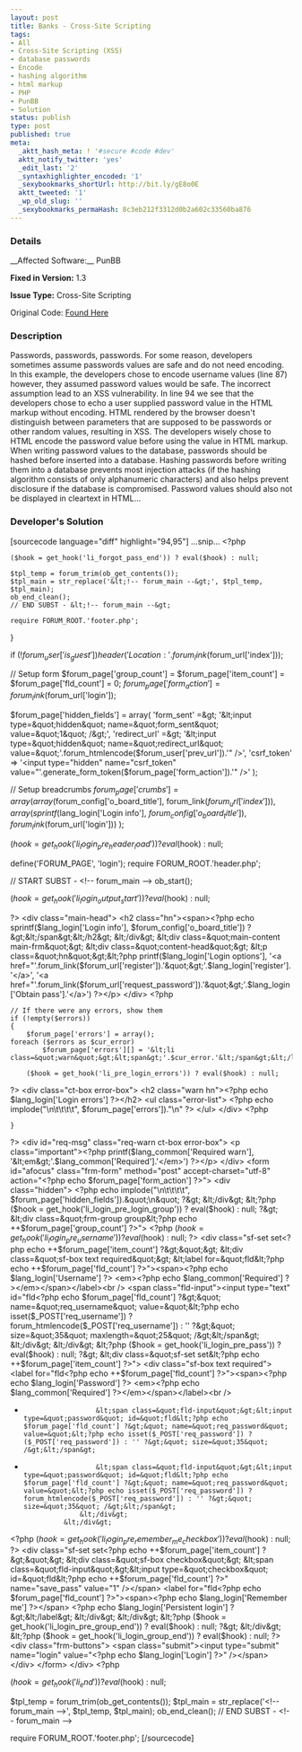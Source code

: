 ```yaml
---
layout: post
title: Banks - Cross-Site Scripting
tags:
- All
- Cross-Site Scripting (XSS)
- database passwords
- Encode
- hashing algorithm
- html markup
- PHP
- PunBB
- Solution
status: publish
type: post
published: true
meta:
  _aktt_hash_meta: ! '#secure #code #dev'
  aktt_notify_twitter: 'yes'
  _edit_last: '2'
  _syntaxhighlighter_encoded: '1'
  _sexybookmarks_shortUrl: http://bit.ly/gE8o0E
  aktt_tweeted: '1'
  _wp_old_slug: ''
  _sexybookmarks_permaHash: 8c3eb212f3312d0b2a602c33560ba876
---
```

<h3>Details</h3>
__Affected Software:__ PunBB

__Fixed in Version:__  1.3

__Issue Type:__ Cross-Site Scripting

Original Code: <a title="Banks" href="http://spotthevuln.com/2011/01/banks/" target="_blank">Found    Here</a>
<h3>Description</h3>
Passwords, passwords, passwords. For some reason, developers sometimes assume passwords values are safe and do not need encoding. In this example, the developers chose to encode username values (line 87) however, they assumed password values would be safe. The incorrect assumption lead to an XSS vulnerability. In line 94 we see that the developers chose to echo a user supplied password value in the HTML markup without encoding. HTML rendered by the browser doesn't distinguish between parameters that are supposed to be passwords or other random values, resulting in XSS. The developers wisely chose to HTML encode the password value before using the value in HTML markup. When writing password values to the database, passwords should be hashed before inserted into a database. Hashing passwords before writing them into a database prevents most injection attacks (if the hashing algorithm consists of only alphanumeric characters) and also helps prevent disclosure if the database is compromised. Password values should also not be displayed in cleartext in HTML...

<h3>Developer's Solution</h3>
[sourcecode language="diff" highlight="94,95"]
...snip...
&lt;?php

	($hook = get_hook('li_forgot_pass_end')) ? eval($hook) : null;

	$tpl_temp = forum_trim(ob_get_contents());
	$tpl_main = str_replace('&lt;!-- forum_main --&gt;', $tpl_temp, $tpl_main);
	ob_end_clean();
	// END SUBST - &lt;!-- forum_main --&gt;

	require FORUM_ROOT.'footer.php';
}

if (!$forum_user['is_guest'])
	header('Location: '.forum_link($forum_url['index']));

// Setup form
$forum_page['group_count'] = $forum_page['item_count'] = $forum_page['fld_count'] = 0;
$forum_page['form_action'] = forum_link($forum_url['login']);

$forum_page['hidden_fields'] = array(
	'form_sent'		=&gt; '&lt;input type=&quot;hidden&quot; name=&quot;form_sent&quot; value=&quot;1&quot; /&gt;',
	'redirect_url'	=&gt; '&lt;input type=&quot;hidden&quot; name=&quot;redirect_url&quot; value=&quot;'.forum_htmlencode($forum_user['prev_url']).'&quot; /&gt;',
	'csrf_token'	=&gt; '&lt;input type=&quot;hidden&quot; name=&quot;csrf_token&quot; value=&quot;'.generate_form_token($forum_page['form_action']).'&quot; /&gt;'
);

// Setup breadcrumbs
$forum_page['crumbs'] = array(
	array($forum_config['o_board_title'], forum_link($forum_url['index'])),
	array(sprintf($lang_login['Login info'], $forum_config['o_board_title']), forum_link($forum_url['login']))
);

($hook = get_hook('li_login_pre_header_load')) ? eval($hook) : null;

define('FORUM_PAGE', 'login');
require FORUM_ROOT.'header.php';

// START SUBST - &lt;!-- forum_main --&gt;
ob_start();

($hook = get_hook('li_login_output_start')) ? eval($hook) : null;

?&gt;
	&lt;div class=&quot;main-head&quot;&gt;
		&lt;h2 class=&quot;hn&quot;&gt;&lt;span&gt;&lt;?php echo sprintf($lang_login['Login info'], $forum_config['o_board_title']) ?&gt;&lt;/span&gt;&lt;/h2&gt;
	&lt;/div&gt;
	&lt;div class=&quot;main-content main-frm&quot;&gt;
		&lt;div class=&quot;content-head&quot;&gt;
			&lt;p class=&quot;hn&quot;&gt;&lt;?php printf($lang_login['Login options'], '&lt;a href=&quot;'.forum_link($forum_url['register']).'&quot;&gt;'.$lang_login['register'].'&lt;/a&gt;', '&lt;a href=&quot;'.forum_link($forum_url['request_password']).'&quot;&gt;'.$lang_login['Obtain pass'].'&lt;/a&gt;') ?&gt;&lt;/p&gt;
		&lt;/div&gt;
&lt;?php

	// If there were any errors, show them
	if (!empty($errors))
	{
		$forum_page['errors'] = array();
	foreach ($errors as $cur_error)
			$forum_page['errors'][] = '&lt;li class=&quot;warn&quot;&gt;&lt;span&gt;'.$cur_error.'&lt;/span&gt;&lt;/li&gt;';

		($hook = get_hook('li_pre_login_errors')) ? eval($hook) : null;

?&gt;
		&lt;div class=&quot;ct-box error-box&quot;&gt;
			&lt;h2 class=&quot;warn hn&quot;&gt;&lt;?php echo $lang_login['Login errors'] ?&gt;&lt;/h2&gt;
			&lt;ul class=&quot;error-list&quot;&gt;
				&lt;?php echo implode(&quot;\n\t\t\t\t&quot;, $forum_page['errors']).&quot;\n&quot; ?&gt;
			&lt;/ul&gt;
		&lt;/div&gt;
&lt;?php

	}

?&gt;
		&lt;div id=&quot;req-msg&quot; class=&quot;req-warn ct-box error-box&quot;&gt;
			&lt;p class=&quot;important&quot;&gt;&lt;?php printf($lang_common['Required warn'], '&lt;em&gt;'.$lang_common['Required'].'&lt;/em&gt;') ?&gt;&lt;/p&gt;
		&lt;/div&gt;
		&lt;form id=&quot;afocus&quot; class=&quot;frm-form&quot; method=&quot;post&quot; accept-charset=&quot;utf-8&quot; action=&quot;&lt;?php echo $forum_page['form_action'] ?&gt;&quot;&gt;
			&lt;div class=&quot;hidden&quot;&gt;
				&lt;?php echo implode(&quot;\n\t\t\t\t&quot;, $forum_page['hidden_fields']).&quot;\n&quot; ?&gt;
			&lt;/div&gt;
&lt;?php ($hook = get_hook('li_login_pre_login_group')) ? eval($hook) : null; ?&gt;
			&lt;div class=&quot;frm-group group&lt;?php echo ++$forum_page['group_count'] ?&gt;&quot;&gt;
&lt;?php ($hook = get_hook('li_login_pre_username')) ? eval($hook) : null; ?&gt;
				&lt;div class=&quot;sf-set set&lt;?php echo ++$forum_page['item_count'] ?&gt;&quot;&gt;
					&lt;div class=&quot;sf-box text required&quot;&gt;
						&lt;label for=&quot;fld&lt;?php echo ++$forum_page['fld_count'] ?&gt;&quot;&gt;&lt;span&gt;&lt;?php echo $lang_login['Username'] ?&gt; &lt;em&gt;&lt;?php echo $lang_common['Required'] ?&gt;&lt;/em&gt;&lt;/span&gt;&lt;/label&gt;&lt;br /&gt;
						&lt;span class=&quot;fld-input&quot;&gt;&lt;input type=&quot;text&quot; id=&quot;fld&lt;?php echo $forum_page['fld_count'] ?&gt;&quot; name=&quot;req_username&quot; value=&quot;&lt;?php echo isset($_POST['req_username']) ? forum_htmlencode($_POST['req_username']) : '' ?&gt;&quot; size=&quot;35&quot; maxlength=&quot;25&quot; /&gt;&lt;/span&gt;
					&lt;/div&gt;
				&lt;/div&gt;
&lt;?php ($hook = get_hook('li_login_pre_pass')) ? eval($hook) : null; ?&gt;
				&lt;div class=&quot;sf-set set&lt;?php echo ++$forum_page['item_count'] ?&gt;&quot;&gt;
					&lt;div class=&quot;sf-box text required&quot;&gt;
						&lt;label for=&quot;fld&lt;?php echo ++$forum_page['fld_count'] ?&gt;&quot;&gt;&lt;span&gt;&lt;?php echo $lang_login['Password'] ?&gt; &lt;em&gt;&lt;?php echo $lang_common['Required'] ?&gt;&lt;/em&gt;&lt;/span&gt;&lt;/label&gt;&lt;br /&gt;
-						&lt;span class=&quot;fld-input&quot;&gt;&lt;input type=&quot;password&quot; id=&quot;fld&lt;?php echo $forum_page['fld_count'] ?&gt;&quot; name=&quot;req_password&quot; value=&quot;&lt;?php echo isset($_POST['req_password']) ? ($_POST['req_password']) : '' ?&gt;&quot; size=&quot;35&quot; /&gt;&lt;/span&gt;
+						&lt;span class=&quot;fld-input&quot;&gt;&lt;input type=&quot;password&quot; id=&quot;fld&lt;?php echo $forum_page['fld_count'] ?&gt;&quot; name=&quot;req_password&quot; value=&quot;&lt;?php echo isset($_POST['req_password']) ? forum_htmlencode($_POST['req_password']) : '' ?&gt;&quot; size=&quot;35&quot; /&gt;&lt;/span&gt;
					&lt;/div&gt;
				&lt;/div&gt;
&lt;?php ($hook = get_hook('li_login_pre_remember_me_checkbox')) ? eval($hook) : null; ?&gt;
				&lt;div class=&quot;sf-set set&lt;?php echo ++$forum_page['item_count'] ?&gt;&quot;&gt;
					&lt;div class=&quot;sf-box checkbox&quot;&gt;
						&lt;span class=&quot;fld-input&quot;&gt;&lt;input type=&quot;checkbox&quot; id=&quot;fld&lt;?php echo ++$forum_page['fld_count'] ?&gt;&quot; name=&quot;save_pass&quot; value=&quot;1&quot; /&gt;&lt;/span&gt;
						&lt;label for=&quot;fld&lt;?php echo $forum_page['fld_count'] ?&gt;&quot;&gt;&lt;span&gt;&lt;?php echo $lang_login['Remember me'] ?&gt;&lt;/span&gt; &lt;?php echo $lang_login['Persistent login'] ?&gt;&lt;/label&gt;
					&lt;/div&gt;
				&lt;/div&gt;
&lt;?php ($hook = get_hook('li_login_pre_group_end')) ? eval($hook) : null; ?&gt;
			&lt;/div&gt;
&lt;?php ($hook = get_hook('li_login_group_end')) ? eval($hook) : null; ?&gt;
			&lt;div class=&quot;frm-buttons&quot;&gt;
				&lt;span class=&quot;submit&quot;&gt;&lt;input type=&quot;submit&quot; name=&quot;login&quot; value=&quot;&lt;?php echo $lang_login['Login'] ?&gt;&quot; /&gt;&lt;/span&gt;
			&lt;/div&gt;
		&lt;/form&gt;
	&lt;/div&gt;
&lt;?php

($hook = get_hook('li_end')) ? eval($hook) : null;

$tpl_temp = forum_trim(ob_get_contents());
$tpl_main = str_replace('&lt;!-- forum_main --&gt;', $tpl_temp, $tpl_main);
ob_end_clean();
// END SUBST - &lt;!-- forum_main --&gt;

require FORUM_ROOT.'footer.php';
[/sourcecode]
